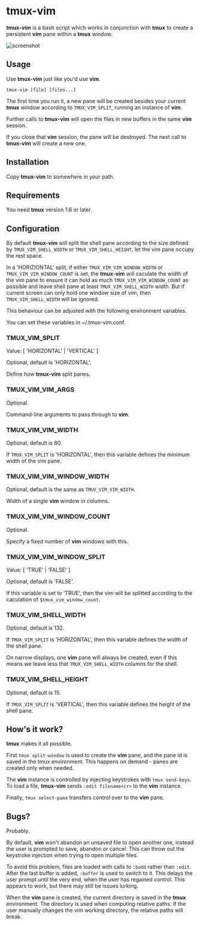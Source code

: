 tmux-vim
========

**tmux-vim** is a bash script which works in conjunction with **tmux** to create
a persistent **vim** pane within a **tmux** window.

![screenshot](http://sdt.github.com/tmux-vim/img/tvim-screenshot.png)

Usage
-----

Use **tmux-vim** just like you'd use **vim**.

`tmux-vim [file] [files...]`


The first time you run it, a new pane will be created besides your current
**tmux** window according to `TMUX_VIM_SPLIT`, running an instance of **vim**.

Further calls to **tmux-vim** will open the files in new buffers in the same
**vim** session.

If you close that **vim** session, the pane will be destroyed. The next call to
**tmux-vim** will create a new one.

Installation
------------

Copy **tmux-vim** to somewhere in your path.

Requirements
------------

You need **tmux** version 1.6 or later.

Configuration
-------------

By default **tmux-vim** will split the shell pane according to the size defined
by `TMUX_VIM_SHELL_WIDTH` or `TMUX_VIM_SHELL_HEIGHT`, let the vim pane occupy
the rest space.

In a 'HORIZIONTAL' split, if either `TMUX_VIM_VIM_WINDOW_WIDTH` or
`TMUX_VIM_VIM_WINDOW_COUNT` is set, the **tmux-vim** will caculate the width of
the vim pane to ensure it can hold as much `TMUX_VIM_VIM_WINDOW_COUNT` as
possible and leave shell pane at least `TMUX_VIM_SHELL_WIDTH` width. But if
current screen can only hold one window size of vim, then `TMUX_VIM_SHELL_WIDTH`
will be ignored.

This behaviour can be adjusted with the following environment variables.

You can set these variables in ~/.tmux-vim.conf.

### TMUX_VIM_SPLIT

Value: [ 'HORIZONTAL' | 'VERTICAL' ]

Optional, default is 'HORIZONTAL'.

Define how **tmux-vim** split panes.

### TMUX_VIM_VIM_ARGS

Optional.

Command-line arguments to pass through to **vim**.

### TMUX_VIM_VIM_WIDTH

Optional, default is 80.

If `TMUX_VIM_SPLIT` is 'HORIZONTAL', then this variable defines the minimum
width of the vim pane.

### TMUX_VIM_VIM_WINDOW_WIDTH

Optional, default is the same as `TMUV_VIM_VIM_WIDTH`.

Width of a single **vim** window in columns.

### TMUX_VIM_VIM_WINDOW_COUNT

Optional.

Specify a fixed number of **vim** windows with this.

### TMUX_VIM_VIM_WINDOW_SPLIT

Value: [ 'TRUE' | 'FALSE' ]

Optional, default is 'FALSE'.

If this variable is set to 'TRUE', then the vim will be splitted according to
the caculation of `$tmux_vim_window_count`.

### TMUX_VIM_SHELL_WIDTH

Optional, default is 132.

If `TMUX_VIM_SPLIT` is 'HORIZONTAL', then this variable defines the width of the
shell pane.

On narrow displays, one **vim** pane will always be created, even if this means
we leave less that `TMUX_VIM_SHELL_WIDTH` columns for the shell.

### TMUX_VIM_SHELL_HEIGHT

Optional, default is 15.

If `TMUX_VIM_SPLIT` is 'VERTICAL', then this variable defines the height of the
shell pane.

How's it work?
--------------

**tmux** makes it all possible.

First `tmux split-window` is used to create the **vim** pane, and the pane id is
saved in the tmux environment. This happens on demand - panes are created only
when needed.

The **vim** instance is controlled by injecting keystrokes with
`tmux send-keys`. To load a file, **tmux-vim** sends `:edit filename<cr>` to the
**vim** instance.

Finally, `tmux select-pane` transfers control over to the **vim** pane.

Bugs?
-----

Probably.

By default, **vim** won't abandon an unsaved file to open another one, instead
the user is prompted to save, abandon or cancel. This can throw out the
keystroke injection when trying to open multiple files.

To avoid this problem, files are loaded with calls to `:badd` rather than
`:edit`. After the last buffer is added, `:buffer` is used to switch to it. This
delays the user prompt until the very end, when the user has regained control.
This appears to work, but there may still be issues lurking.

When the **vim** pane is created, the current directory is saved in the **tmux**
environment. The directory is used when computing relative paths. If the user
manually changes the vim working directory, the relative paths will break.
